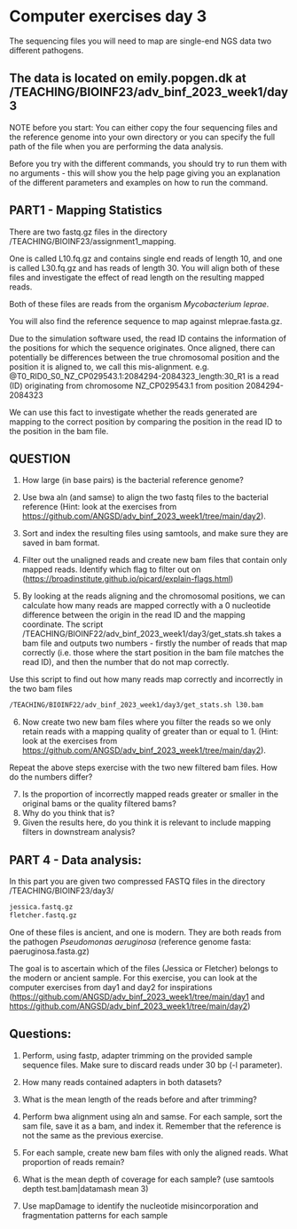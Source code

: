 # Computer exercises day 3

The sequencing files you will need to map are single-end NGS data two different pathogens.

## The data is located on emily.popgen.dk at /TEACHING/BIOINF23/adv_binf_2023_week1/day3

NOTE before you start:
You can either copy the four sequencing files and the reference genome into your own directory or you can specify the full path of the file when you are performing the data analysis.

Before you try with the different commands, you should try to run them with no arguments - this will show you the help page giving you an explanation of the different parameters and examples on how to run the command. 


## PART1  - Mapping Statistics

There are two fastq.gz files in the directory /TEACHING/BIOINF23/assignment1_mapping.

One is called L10.fq.gz and contains single end reads of length 10, and one is called L30.fq.gz and has reads of length 30. You will align both of these files and investigate the effect of read length on the resulting mapped reads. 

Both of these files are reads from the organism <i>Mycobacterium leprae</i>. 

You will also find the reference sequence to map against mleprae.fasta.gz.

Due to the simulation software used, the read ID contains the information of the positions for which the
sequence originates. Once aligned, there can potentially be differences between the true chromosomal
position and the position it is aligned to, we call this mis-alignment.
e.g. @T0_RID0_S0_NZ_CP029543.1:2084294-2084323_length:30_R1 is a read (ID) originating from
chromosome NZ_CP029543.1 from position 2084294-2084323

We can use this fact to investigate whether the reads generated are mapping to the correct position by
comparing the position in the read ID to the position in the bam file.

## QUESTION

1. How large (in base pairs) is the bacterial reference genome?

2. Use bwa aln (and samse) to align the two fastq files to the bacterial reference (Hint: look at the exercises from https://github.com/ANGSD/adv_binf_2023_week1/tree/main/day2).

3. Sort and index the resulting files using samtools, and make sure they are saved in bam format. 

4. Filter out the unaligned reads and create new bam files that contain only mapped reads. Identify which flag to filter out on (https://broadinstitute.github.io/picard/explain-flags.html)

5. By looking at the reads aligning and the chromosomal positions, we can calculate how many reads are mapped correctly with a 0 nucleotide difference between the origin in the read ID and the mapping coordinate. The script /TEACHING/BIOINF22/adv_binf_2023_week1/day3/get_stats.sh takes a bam file and outputs two numbers - firstly the number of reads that map correctly (i.e. those where the start position in the bam file matches the read ID), and then the number that do not map correctly.

Use this script to find out how many reads map correctly and incorrectly in the two bam files 
~~~bash
/TEACHING/BIOINF22/adv_binf_2023_week1/day3/get_stats.sh l30.bam
~~~

6. Now create two new bam files where you filter the reads so we only retain reads with a mapping quality of greater than or equal to 1. (Hint: look at the exercises from https://github.com/ANGSD/adv_binf_2023_week1/tree/main/day2).

Repeat the above steps exercise with the two new filtered bam files. How do the numbers differ?

7. Is the proportion of incorrectly mapped reads greater or smaller in the original bams or the quality filtered bams? 
8. Why do you think that is?
9. Given the results here, do you think it is relevant to include mapping filters in downstream analysis?

## PART 4 - Data analysis:
In this part you are given two compressed FASTQ files in the directory /TEACHING/BIOINF23/day3/

~~~bash
jessica.fastq.gz
fletcher.fastq.gz 
~~~

One of these files is ancient, and one is modern. They are both reads from the pathogen <i>Pseudomonas aeruginosa</i> (reference genome fasta: paeruginosa.fasta.gz)

The goal is to ascertain which of the files (Jessica or Fletcher) belongs to the modern or ancient sample. For this exercise, you can look at the computer exercises from day1 and day2 for inspirations (https://github.com/ANGSD/adv_binf_2023_week1/tree/main/day1 and https://github.com/ANGSD/adv_binf_2023_week1/tree/main/day2) 

## Questions:

1. Perform, using fastp, adapter trimming on the provided sample sequence files. Make sure to discard reads under 30 bp (-l parameter).

2. How many reads contained adapters in both datasets? 

3. What is the mean length of the reads before and after trimming?

4. Perform bwa alignment using aln and samse. For each sample, sort the sam file, save it as a bam, and index it. Remember that the reference is not the same as the previous exercise. 
   
6. For each sample, create new bam files with only the aligned reads. What proportion of reads remain?
   
8. What is the mean depth of coverage for each sample? (use samtools depth test.bam|datamash mean 3)

9. Use mapDamage to identify the nucleotide misincorporation and fragmentation patterns for each sample 





